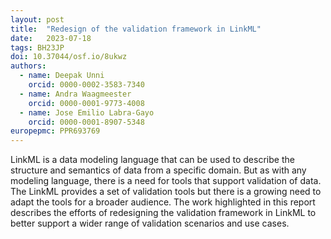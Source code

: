 ```yaml
---
layout: post
title:  "Redesign of the validation framework in LinkML"
date:   2023-07-18
tags: BH23JP
doi: 10.37044/osf.io/8ukwz
authors:
  - name: Deepak Unni
    orcid: 0000-0002-3583-7340
  - name: Andra Waagmeester
    orcid: 0000-0001-9773-4008
  - name: Jose Emilio Labra-Gayo
    orcid: 0000-0001-8907-5348
europepmc: PPR693769
---
```


LinkML is a data modeling language that can be used to describe the structure and semantics of data from a specific domain. But as with any modeling language, there is a need for tools that support validation of data. The LinkML provides a set of validation tools but there is a growing need to adapt the tools for a broader audience. The work highlighted in this report describes the efforts of redesigning the validation framework in LinkML to better support a wider range of validation scenarios and use cases.

